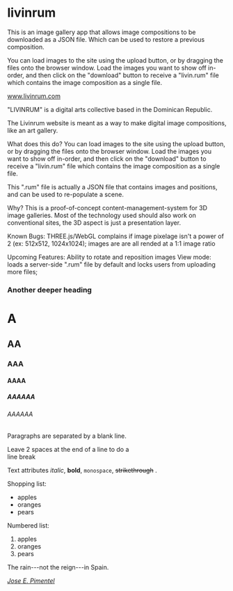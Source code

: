 
# livinrum

This is an image gallery app that allows image compositions to be downloaded as a JSON file. Which can be used to restore a previous composition.



You can load images to the site using the upload button, or by dragging the files onto the browser window.
Load the images you want to show off in-order, and then click on the "download" button to receive a "livin.rum" file which contains the image composition as a single file.




www.livinrum.com

"LIVINRUM" is a digital arts collective based in the Dominican Republic.

The Livinrum website is meant as a way to make digital image compositions, like an art gallery.

What does this do?
You can load images to the site using the upload button, or by dragging the files onto the browser window.
Load the images you want to show off in-order, and then click on the "download" button to receive a "livin.rum" file which contains the image composition as a single file.

This ".rum" file is actually a JSON file that contains images and positions, and can be used to re-populate a scene.

Why?
This is a proof-of-concept content-management-system for 3D image galleries. Most of the technology used should also work on conventional sites, the 3D aspect is just a presentation layer.

Known Bugs:
THREE.js/WebGL complains if image pixelage isn't a power of 2 (ex: 512x512, 1024x1024);
images are are all rended at a 1:1 image ratio


Upcoming Features:
Ability to rotate and reposition images
View mode: loads a server-side ".rum" file by default and locks users from uploading more files;




### Another deeper heading

# A
## AA
### AAA
#### AAAA
##### AAAAAA
###### AAAAAA
 
Paragraphs are separated
by a blank line.

Leave 2 spaces at the end of a line to do a  
line break

Text attributes *italic*, **bold**, 
`monospace`, ~~strikethrough~~ .

Shopping list:

  * apples
  * oranges
  * pears

Numbered list:

  1. apples
  2. oranges
  3. pears

The rain---not the reign---in
Spain.

 *[Jose E. Pimentel](https://freecodecamp.com/jedpimentel)*